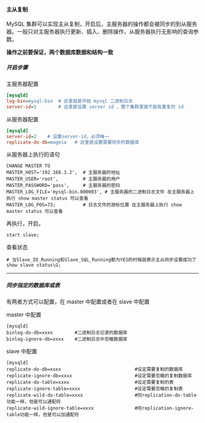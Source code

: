 #### 主从复制

MySQL 集群可以实现主从复制，开启后，主服务器的操作都会被同步的到从服务器。一般只对主服务器执行更新、插入、删除操作，从服务器执行无影响的查询参数。

**操作之前要保证，两个数据库数据和结构一致**

##### 开启步骤

主服务器配置

```ini
[mysqld]
log-bin=mysql-bin  # 这里就是开始 mysql 二进制日志
server-id=1        # 这里是设置 server id ，整个集群里面不能有重复的 id
```

从服务器配置

```ini
[mysqld]
server-id=2    # 设置server-id，必须唯一
replicate-do-db=mageia   # 这里是设置需要同步的数据库
```

从服务器上执行的语句

```mysql
CHANGE MASTER TO 
MASTER_HOST='192.168.3.2',  # 主服务器的地址
MASTER_USER='root',         # 主服务器的用户
MASTER_PASSWORD='pass',     # 主服务器的密码
MASTER_LOG_FILE='mysql-bin.000003', # 主服务器的二进制日志文件 在主服务器上执行 show master status 可以查看
MASTER_LOG_POS=73;          # 日志文件的游标位置 在主服务器上执行 show master status 可以查看
```

再执行，开启。

```mysql
start slave;
```

查看状态

```mysql
# 当Slave_IO_Running和Slave_SQL_Running都为YES的时候就表示主从同步设置成功了
show slave status\G;
```

---



##### 同步指定的数据库或表

有两者方式可以配置，在 master 中配置或者在 slave 中配置

master 中配置

```mysql
[mysqld]
binlog-do-db=xxxx        #二进制日志记录的数据库
binlog-ignore-db=xxxx    #二进制日志中忽略数据库
```

slave 中配置

```mysql
[mysqld]
replicate-do-db=xxxx                           #设定需要复制的数据库
replicate-ignore-db=xxxx                       #设定需要忽略的复制数据库
replicate-do-table=xxxx                        #设定需要复制的表
replicate-ignore-table=xxxx                    #设定需要忽略的复制表
replicate-wild-do-table=xxxx                   #同replication-do-table功能一样，但是可以通配符
replicate-wild-ignore-table=xxxx               #同replication-ignore-table功能一样，但是可以加通配符
```

